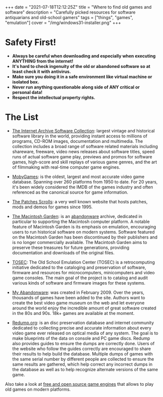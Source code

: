 +++
date = "2021-07-18T12:12:25Z"
title = "Where to find old games and software"
description = "Carefully picked resources for software antiquarians and old-school gamers"
tags = ["things", "games", "emulation"]
cover = "/img/windows31-installer.png"
+++

# Safety First!
- **Always be careful when downloading and especially when executing ANYTHING from the internet!**
- **It's hard to check ingenuity of the old or abandoned software so at least check it with antivirus.**
- **Make sure you doing it in a safe environment like virtual machine or isolated box.**
- **Never run anything questionable along side of ANY critical or personal data!**
- **Respect the intellectual property rights.**

# The List
* [The Internet Archive Software Collection](https://archive.org/details/software/): largest vintage and historical software library in the world, providing instant access to millions of programs, CD-ROM images, documentation and multimedia. The collection includes a broad range of software related materials including shareware, freeware, video news releases about software titles, speed runs of actual software game play, previews and promos for software games, high-score and skill replays of various game genres, and the art of filmmaking with real-time computer game engines.

* [MobyGames](https://www.mobygames.com/): is the oldest, largest and most accurate video game database. Spanning over 260 platforms from 1950 to date. For 20 years, it's been widely considered the IMDB of the games industry and often referenced as the canonical source for game information.

* [The Patches Scrolls](https://www.patches-scrolls.de): a very well known website that hosts patches, mods and demos for games since 1995.

* [The Macintosh Garden](https://macintoshgarden.org/): is an [abandonware](https://en.wikipedia.org/wiki/Abandonware) archive, dedicated in particular to supporting the Macintosh computer platform. A notable feature of Macintosh Garden is its emphasis on emulation, encouraging users to run historical software on modern systems. Software featured on the Macintosh Garden has been discontinued by their publishers and is no longer commercially available. The Macintosh Garden aims to preserve these treasures for future generations, providing documentation and downloads of the original files.

* [TOSEC](https://www.tosecdev.org/): The Old School Emulation Center (TOSEC) is a retrocomputing initiative dedicated to the cataloging and preservation of software, firmware and resources for microcomputers, minicomputers and video game consoles. The main goal of the project is to catalog and audit various kinds of software and firmware images for these systems. 

* [My Abandonware](https://www.myabandonware.com/): was created in February 2009. Over the years, thousands of games have been added to the site. Authors want to create the best video game museum on the web and let everyone around the world enjoy the incredible amount of great software created in the 80s and 90s. 18k+ games are available at the moment.

* [Redump.org](http://redump.org/): is an disc preservation database and internet community dedicated to collecting precise and accurate information about every video game ever released on optical media of any system. The goal is to make blueprints of the data on console and PC game discs. Redump also provides guides to ensure the dumps are correctly done. Users of the website who follow the guides correctly are encouraged to share their results to help build the database. Multiple dumps of games with the same serial number by different people are collected to ensure the same results are gathered, which help correct any incorrect dumps in the database as well as to help recognize alternate versions of the same game.

Also take a look at [free and open source game engines](/posts/free-and-open-source-game-engines) that allows to play old games on modern platforms.